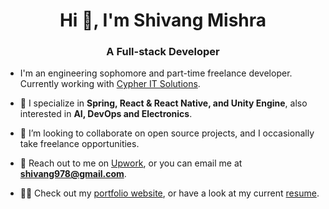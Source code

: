 <h1 align="center">Hi 👋, I'm Shivang Mishra</h1>
<h3 align="center">A Full-stack Developer</h3>

- I'm an engineering sophomore and part-time freelance developer. Currently working with [Cypher IT Solutions](https://www.cypheritsolutions.com).

- 🥷 I specialize in **Spring, React & React Native, and Unity Engine**, also interested in **AI, DevOps and Electronics**.

- 👯 I’m looking to collaborate on open source projects, and I occasionally take freelance opportunities.  

- 🤝 Reach out to me on [Upwork](https://www.upwork.com/freelancers/~01716352a5c5efd2ad), or you can email me at **shivang978@gmail.com**.

- 👨‍💻 Check out my [portfolio website](https://shivangmishra.dev), or have a look at my current [resume](https://drive.google.com/file/d/1nLsr17GHFYY41_J7eaByZP2lHIVdwAsj/view?usp=sharing).
<p align="left">
</p>
